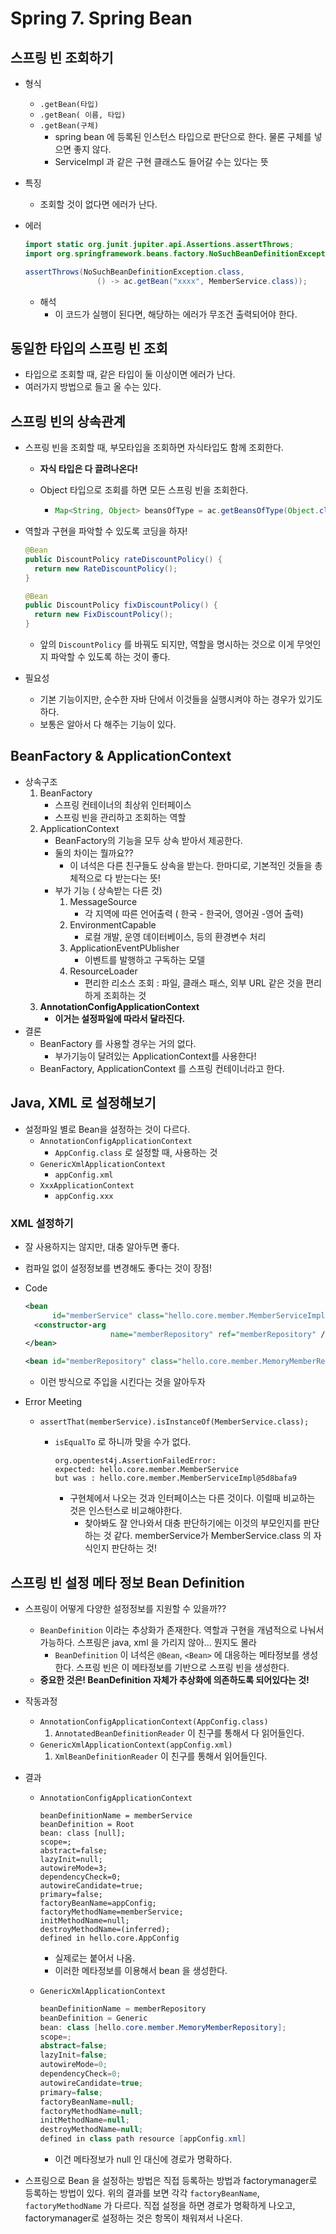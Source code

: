 # Spring 7. Spring Bean



## 스프링 빈 조회하기

- 형식
  - `.getBean(타입)`
  - `.getBean( 이름, 타입)`
  - `.getBean(구체)`
    - spring bean 에 등록된 인스턴스 타입으로 판단으로 한다.
      물론 구체를 넣으면 좋지 않다.
    - ServiceImpl 과 같은 구현 클래스도 들어갈 수는 있다는 뜻

- 특징
  - 조회할 것이 없다면 에러가 난다.

- 에러

  ```java
  import static org.junit.jupiter.api.Assertions.assertThrows;
  import org.springframework.beans.factory.NoSuchBeanDefinitionException;
  
  assertThrows(NoSuchBeanDefinitionException.class,
                  () -> ac.getBean("xxxx", MemberService.class));
  ```

  - 해석
    - 이 코드가 실행이 된다면, 해당하는 에러가 무조건 출력되어야 한다.



## 동일한 타입의 스프링 빈 조회

- 타입으로 조회할 때, 같은 타입이 둘 이상이면 에러가 난다.
- 여러가지 방법으로 들고 올 수는 있다.



## 스프링 빈의 상속관계

- 스프링 빈을 조회할 때, 부모타입을 조회하면 자식타입도 함께 조회한다.

  - **자식 타입은 다 끌려나온다!**

  - Object 타입으로 조회를 하면 모든 스프링 빈을 조회한다.

    - ```java
      Map<String, Object> beansOfType = ac.getBeansOfType(Object.class);
      ```

- 역할과 구현을 파악할 수 있도록 코딩을 하자!

  ```java
  @Bean
  public DiscountPolicy rateDiscountPolicy() {
    return new RateDiscountPolicy();
  }
  
  @Bean
  public DiscountPolicy fixDiscountPolicy() {
    return new FixDiscountPolicy();
  }
  ```

  - 앞의 `DiscountPolicy` 를 바꿔도 되지만, 역할을 명시하는 것으로 이게 무엇인지 파악할 수 있도록 하는 것이 좋다.

- 필요성

  - 기본 기능이지만, 순수한 자바 단에서 이것들을 실행시켜야 하는 경우가 있기도 하다.
  - 보통은 알아서 다 해주는 기능이 있다.



## BeanFactory & ApplicationContext

- 상속구조
  1. BeanFactory
     - 스프링 컨테이너의 최상위 인터페이스
     - 스프링 빈을 관리하고 조회하는 역할
  2. ApplicationContext
     - BeanFactory의 기능을 모두 상속 받아서 제공한다.
     - 둘의 차이는 뭘까요??
       - 이 녀석은 다른 친구들도 상속을 받는다.
         한마디로, 기본적인 것들을 총체적으로 다 받는다는 뜻!
     - 부가 기능 ( 상속받는 다른 것)
       1. MessageSource
          - 각 지역에 따른 언어출력 ( 한국 - 한국어, 영어권 -영어 출력)
       2. EnvironmentCapable
          - 로컬 개발, 운영 데이터베이스, 등의 환경변수 처리
       3. ApplicationEventPUblisher
          - 이벤트를 발행하고 구독하는 모델
       4. ResourceLoader
          - 편리한 리소스 조회 : 파일, 클래스 패스, 외부 URL 같은 것을 편리하게 조회하는 것
  3. **AnnotationConfigApplicationContext**
     - **이거는 설정파일에 따라서 달라진다.**
- 결론
  - BeanFactory 를 사용할 경우는 거의 없다.
    - 부가기능이 달려있는 ApplicationContext를 사용한다!
  - BeanFactory, ApplicationContext 를 스프링 컨테이너라고 한다.





## Java, XML 로 설정해보기

- 설정파일 별로 Bean을 설정하는 것이 다르다.
  - `AnnotationConfigApplicationContext`
    - `AppConfig.class` 로 설정할 때, 사용하는 것
  - `GenericXmlApplicationContext`
    - `appConfig.xml`
  - `XxxApplicationContext`
    - `appConfig.xxx`



### XML 설정하기

- 잘 사용하지는 않지만, 대충 알아두면 좋다.

- 컴파일 없이 설정정보를 변경해도 좋다는 것이 장점!

- Code

  ```xml
  <bean
        id="memberService" class="hello.core.member.MemberServiceImpl">
    <constructor-arg
                     name="memberRepository" ref="memberRepository" />
  </bean>
  
  <bean id="memberRepository" class="hello.core.member.MemoryMemberRepository" />
  
  ```

  - 이런 방식으로 주입을 시킨다는 것을 알아두자



- Error Meeting

  - `assertThat(memberService).isInstanceOf(MemberService.class);`

    - `isEqualTo` 로 하니까 맞을 수가 없다. 

      ```console
      org.opentest4j.AssertionFailedError: 
      expected: hello.core.member.MemberService
      but was : hello.core.member.MemberServiceImpl@5d8bafa9
      ```

      - 구현체에서 나오는 것과 인터페이스는 다른 것이다.
        이럴때 비교하는 것은 인스턴스로 비교해야한다.
        - 찾아봐도 잘 안나와서 대충 판단하기에는 이것의 부모인지를 판단하는 것 같다.
          memberService가 MemberService.class 의  자식인지 판단하는 것!



## 스프링 빈 설정 메타 정보 Bean Definition

- 스프링이 어떻게 다양한 설정정보를 지원할 수 있을까??

  - `BeanDefinition` 이라는 추상화가 존재한다.
    역할과 구현을 개념적으로 나눠서 가능하다.
    스프링은 java, xml 을 가리지 않아... 뭔지도 몰라
    - `BeanDefinition`  이 녀석은 `@Bean`, `<Bean>` 에 대응하는 메타정보를 생성한다.
      스프링 빈은 이 메타정보를 기반으로 스프링 빈을 생성한다.
  - **중요한 것은! BeanDefinition 자체가 추상화에 의존하도록 되어있다는 것!**

- 작동과정

  - `AnnotationConfigApplicationContext(AppConfig.class)`
    1. `AnnotatedBeanDefinitionReader`  이 친구를 통해서 다 읽어들인다.
  - `GenericXmlApplicationContext(appConfig.xml)`
    1. `XmlBeanDefinitionReader` 이 친구를 통해서 읽어들인다.

- 결과

  - `AnnotationConfigApplicationContext`

    ```console
    beanDefinitionName = memberService
    beanDefinition = Root
    bean: class [null];
    scope=;
    abstract=false;
    lazyInit=null;
    autowireMode=3;
    dependencyCheck=0;
    autowireCandidate=true;
    primary=false;
    factoryBeanName=appConfig;
    factoryMethodName=memberService;
    initMethodName=null;
    destroyMethodName=(inferred);
    defined in hello.core.AppConfig
    ```
    - 실제로는 붙어서 나옴.
    - 이러한 메타정보를 이용해서 bean 을 생성한다.

  - `GenericXmlApplicationContext`

    ```java
    beanDefinitionName = memberRepository
    beanDefinition = Generic
    bean: class [hello.core.member.MemoryMemberRepository];
    scope=;
    abstract=false;
    lazyInit=false;
    autowireMode=0;
    dependencyCheck=0;
    autowireCandidate=true;
    primary=false;
    factoryBeanName=null;
    factoryMethodName=null;
    initMethodName=null;
    destroyMethodName=null;
    defined in class path resource [appConfig.xml]
    ```

    - 이건 메타정보가 null 인 대신에 경로가 명확하다.

- 스프링으로 Bean 을 설정하는 방법은 직접 등록하는 방법과 factorymanager로 등록하는 방법이 있다.
  위의 결과를 보면 각각 `factoryBeanName`, `factoryMethodName` 가 다르다. 직접 설정을 하면 경로가 명확하게 나오고, factorymanager로 설정하는 것은 항목이 채워져서 나온다.

